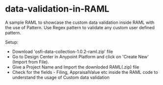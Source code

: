 # data-validation-in-RAML

A sample RAML to showcase the custom data validation inside RAML with the use of Pattern. Use Regex pattern to validate any custom user defined pattern. 

Setup:

- Download 'osfi-data-collection-1.0.2-raml.zip' file
- Go to Design Center in Anypoint Platform and click on 'Create New' (Import from File).
- Give a Project Name and Import the downloded RAML(.zip) file
- Check for the fields - Filing, AppraisalValue etc inside the RAML code to understand the usage of Custom data validation 

